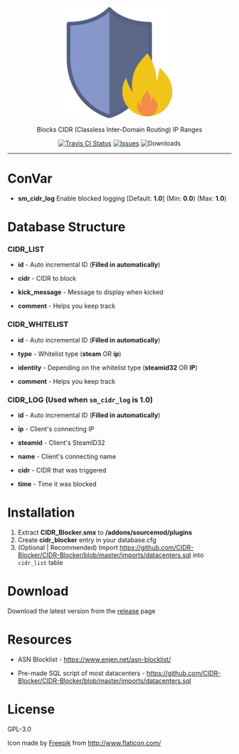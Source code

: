<p align="center">
	<img alt="CIDR Blocker" src="assets/img/CIDR_Blocker.png" height="250" width="250">
</p>

<p align="center">
	Blocks CIDR (Classless Inter-Domain Routing) IP Ranges
</p>

<p align="center">
	<a href="https://travis-ci.org/CIDR-Blocker/CIDR-Blocker"><img alt="Travis CI Status" src="https://img.shields.io/travis/CIDR-Blocker/CIDR-Blocker.svg?style=flat-square"></a>
	<a href="https://github.com/CIDR-Blocker/CIDR-Blocker/issues"><img alt="Issues" src="https://img.shields.io/github/issues/CIDR-Blocker/CIDR-Blocker.svg?style=flat-square"></a>
	<img alt="Downloads" src="https://img.shields.io/github/downloads/CIDR-Blocker/CIDR-Blocker/total.svg?style=flat-square">
</p>

---

# ConVar

- **sm_cidr_log** Enable blocked logging [Default: **1.0**] (Min: **0.0**) (Max: **1.0**)

# Database Structure

### CIDR_LIST

- **id** - Auto incremental ID (**Filled in automatically**)

- **cidr** - CIDR to block

- **kick_message** - Message to display when kicked

- **comment** - Helps you keep track

### CIDR_WHITELIST

- **id** - Auto incremental ID (**Filled in automatically**)

- **type** - Whitelist type (**steam** OR **ip**)

- **identity** - Depending on the whitelist type (**steamid32** OR **IP**)

- **comment** - Helps you keep track

### CIDR_LOG (Used when `sm_cidr_log` is **1.0**)

- **id** - Auto incremental ID (**Filled in automatically**)

- **ip** - Client's connecting IP

- **steamid** - Client's SteamID32

- **name** - Client's connecting name

- **cidr** - CIDR that was triggered

- **time** - Time it was blocked

# Installation

1. Extract **CIDR_Blocker.smx** to **/addons/sourcemod/plugins**
2. Create **cidr_blocker** entry in your database.cfg
3. (Optional | Recommended) Import https://github.com/CIDR-Blocker/CIDR-Blocker/blob/master/imports/datacenters.sql into `cidr_list` table


# Download

Download the latest version from the [release](https://github.com/CIDR-Blocker/CIDR-Blocker/releases) page

# Resources

- ASN Blocklist - https://www.enjen.net/asn-blocklist/

- Pre-made SQL script of most datacenters - https://github.com/CIDR-Blocker/CIDR-Blocker/blob/master/imports/datacenters.sql

# License

GPL-3.0

Icon made by <a href="http://www.freepik.com/" target="_blank">Freepik</a> from <a href="http://www.flaticon.com/" target="_blank">http://www.flaticon.com/</a>
